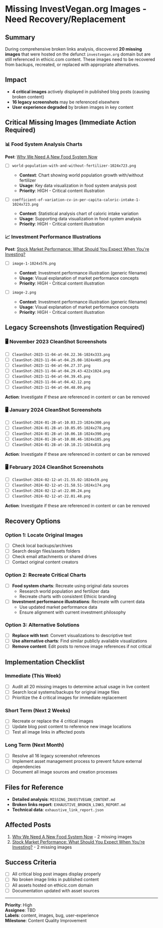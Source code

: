 # Missing InvestVegan.org Images - Need Recovery/Replacement

## Summary
During comprehensive broken links analysis, discovered **20 missing images** that were hosted on the defunct `investvegan.org` domain but are still referenced in ethicic.com content. These images need to be recovered from backups, recreated, or replaced with appropriate alternatives.

## Impact
- **4 critical images** actively displayed in published blog posts (causing broken content)
- **16 legacy screenshots** may be referenced elsewhere
- **User experience degraded** by broken images in key content

## Critical Missing Images (Immediate Action Required)

### 📊 Food System Analysis Charts
**Post**: [Why We Need A New Food System Now](https://ethicic.com/blog/why-we-need-a-new-food-system/)
- [ ] `world-population-with-and-without-fertilizer-1024x723.png`
  - **Context**: Chart showing world population growth with/without fertilizer
  - **Usage**: Key data visualization in food system analysis post
  - **Priority**: HIGH - Critical content illustration

- [ ] `coefficient-of-variation-cv-in-per-capita-caloric-intake-1-1024x723.png`
  - **Context**: Statistical analysis chart of caloric intake variation
  - **Usage**: Supporting data visualization in food system analysis
  - **Priority**: HIGH - Critical content illustration

### 📈 Investment Performance Illustrations  
**Post**: [Stock Market Performance: What Should You Expect When You're Investing?](https://ethicic.com/blog/stock-market-performance-what-should-you-expect/)
- [ ] `image-1-1024x576.png`
  - **Context**: Investment performance illustration (generic filename)
  - **Usage**: Visual explanation of market performance concepts
  - **Priority**: HIGH - Critical content illustration

- [ ] `image-2.png`
  - **Context**: Investment performance illustration (generic filename)
  - **Usage**: Visual explanation of market performance concepts  
  - **Priority**: HIGH - Critical content illustration

## Legacy Screenshots (Investigation Required)

### 🖥️ November 2023 CleanShot Screenshots
- [ ] `CleanShot-2023-11-04-at-04.22.36-1024x333.png`
- [ ] `CleanShot-2023-11-04-at-04.25.08-1024x405.png`
- [ ] `CleanShot-2023-11-04-at-04.27.37.png`
- [ ] `CleanShot-2023-11-04-at-04.29.43-422x1024.png`
- [ ] `CleanShot-2023-11-04-at-04.39.45.png`
- [ ] `CleanShot-2023-11-04-at-04.42.12.png`
- [ ] `CleanShot-2023-11-04-at-04.48.09.png`

**Action**: Investigate if these are referenced in content or can be removed

### 🖥️ January 2024 CleanShot Screenshots
- [ ] `CleanShot-2024-01-28-at-10.03.23-1024x300.png`
- [ ] `CleanShot-2024-01-28-at-10.05.05-1024x278.png`
- [ ] `CleanShot-2024-01-28-at-10.06.18-1024x390.png`  
- [ ] `CleanShot-2024-01-28-at-10.08.46-1024x185.png`
- [ ] `CleanShot-2024-01-28-at-10.10.21-1024x818.png`

**Action**: Investigate if these are referenced in content or can be removed

### 🖥️ February 2024 CleanShot Screenshots
- [ ] `CleanShot-2024-02-12-at-21.55.02-1024x59.png`
- [ ] `CleanShot-2024-02-12-at-21.58.51-1024x174.png`
- [ ] `CleanShot-2024-02-12-at-22.00.24.png`
- [ ] `CleanShot-2024-02-12-at-22.01.48.png`

**Action**: Investigate if these are referenced in content or can be removed

## Recovery Options

### Option 1: Locate Original Images
- [ ] Check local backups/archives
- [ ] Search design files/assets folders
- [ ] Check email attachments or shared drives
- [ ] Contact original content creators

### Option 2: Recreate Critical Charts
- [ ] **Food system charts**: Recreate using original data sources
  - Research world population and fertilizer data
  - Recreate charts with consistent Ethicic branding
- [ ] **Investment performance illustrations**: Recreate with current data
  - Use updated market performance data
  - Ensure alignment with current investment philosophy

### Option 3: Alternative Solutions
- [ ] **Replace with text**: Convert visualizations to descriptive text
- [ ] **Use alternative charts**: Find similar publicly available visualizations
- [ ] **Remove content**: Edit posts to remove image references if not critical

## Implementation Checklist

### Immediate (This Week)
- [ ] Audit all 20 missing images to determine actual usage in live content
- [ ] Search local systems/backups for original image files
- [ ] Prioritize the 4 critical images for immediate replacement

### Short Term (Next 2 Weeks)  
- [ ] Recreate or replace the 4 critical images
- [ ] Update blog post content to reference new image locations
- [ ] Test all image links in affected posts

### Long Term (Next Month)
- [ ] Resolve all 16 legacy screenshot references
- [ ] Implement asset management process to prevent future external dependencies
- [ ] Document all image sources and creation processes

## Files for Reference
- **Detailed analysis**: `MISSING_INVESTVEGAN_CONTENT.md`
- **Broken links report**: `EXHAUSTIVE_BROKEN_LINKS_REPORT.md` 
- **Technical data**: `exhaustive_link_report.json`

## Affected Posts
1. [Why We Need A New Food System Now](https://ethicic.com/blog/why-we-need-a-new-food-system/) - 2 missing images
2. [Stock Market Performance: What Should You Expect When You're Investing?](https://ethicic.com/blog/stock-market-performance-what-should-you-expect/) - 2 missing images

## Success Criteria
- [ ] All critical blog post images display properly
- [ ] No broken image links in published content  
- [ ] All assets hosted on ethicic.com domain
- [ ] Documentation updated with asset sources

---

**Priority**: High  
**Assignee**: TBD  
**Labels**: content, images, bug, user-experience  
**Milestone**: Content Quality Improvement